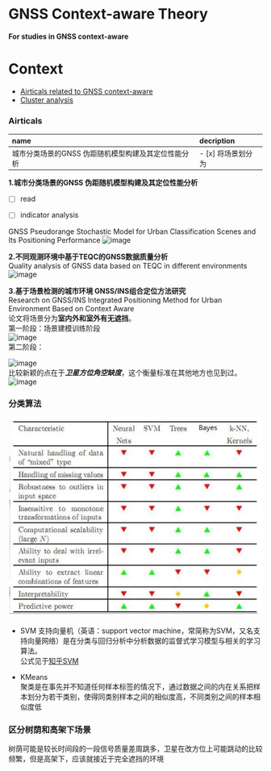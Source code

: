 # GNSS Context-aware Theory
__For studies in GNSS context-aware__

# Context   
     
* [Airticals related to GNSS context-aware](###Airticals)     
* [Cluster analysis](###分类算法)
    
### Airticals
|name|decription|
|:-----|:---------|
|城市分类场景的GNSS 伪距随机模型构建及其定位性能分析|- [x]     将场景划分为|


**1.城市分类场景的GNSS 伪距随机模型构建及其定位性能分析**    
- [ ] read
- [ ] indicator analysis


GNSS Pseudorange Stochastic Model for Urban Classification Scenes and Its Positioning Performance
![image](https://github.com/Withoutwaxwqy/Daily-Record/assets/42163472/88126de5-6c3c-4be7-bd0f-448a8300e509)    


**2.不同观测环境中基于TEQC的GNSS数据质量分析**   
Quality analysis of GNSS data based on TEQC in different environments
![image](https://github.com/Withoutwaxwqy/Daily-Record/assets/42163472/107643a1-7f73-42b3-8145-c67ad2b101a1)    

**3.基于场景检测的城市环境 GNSS/INS组合定位方法研究**    
Research on GNSS/INS Integrated Positioning Method for Urban Environment Based on Context Aware    
论文将场景分为**室内外和室外有无遮挡**。    
第一阶段：场景建模训练阶段   
![image](https://github.com/Withoutwaxwqy/Daily-Record/assets/42163472/e874581b-ceb1-43da-a385-62c20c2925f5)   
第二阶段：   

![image](https://github.com/Withoutwaxwqy/Daily-Record/assets/42163472/4bf7d779-fc74-459a-983e-762b837a5437)    
比较新颖的点在于***卫星方位角空缺度***，这个衡量标准在其他地方也见到过。
![image](https://github.com/Withoutwaxwqy/Daily-Record/assets/42163472/80b067d0-e4d2-4de5-bbb9-b37ca28f1d51)


### 分类算法
![image](https://github.com/Withoutwaxwqy/Daily-Record/blob/main/picture/different%20classfication%20method.png)

- SVM
支持向量机（英语：support vector machine，常简称为SVM，又名支持向量网络）是在分类与回归分析中分析数据的监督式学习模型与相关的学习算法。   
公式见于[知乎SVM](https://zhuanlan.zhihu.com/p/49331510)   

- KMeans    
聚类是在事先并不知道任何样本标签的情况下，通过数据之间的内在关系把样本划分为若干类别，使得同类别样本之间的相似度高，不同类别之间的样本相似度低   


### 区分树荫和高架下场景
树荫可能是较长时间段的一段信号质量差周跳多，卫星在改方位上可能跳动的比较频繁，但是高架下，应该就接近于完全遮挡的环境
